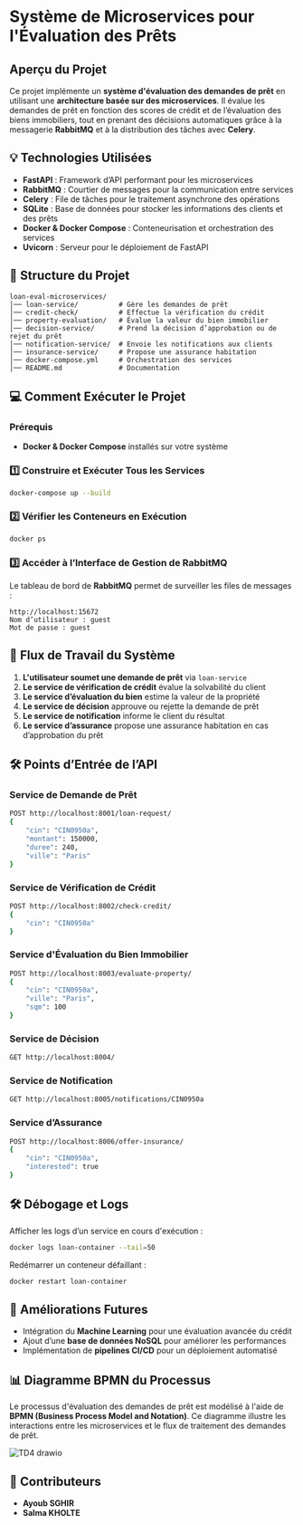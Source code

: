 # Système de Microservices pour l'Évaluation des Prêts

## Aperçu du Projet
Ce projet implémente un **système d'évaluation des demandes de prêt** en utilisant une **architecture basée sur des microservices**. Il évalue les demandes de prêt en fonction des scores de crédit et de l’évaluation des biens immobiliers, tout en prenant des décisions automatiques grâce à la messagerie **RabbitMQ** et à la distribution des tâches avec **Celery**.

## 💡 Technologies Utilisées
- **FastAPI** : Framework d’API performant pour les microservices
- **RabbitMQ** : Courtier de messages pour la communication entre services
- **Celery** : File de tâches pour le traitement asynchrone des opérations
- **SQLite** : Base de données pour stocker les informations des clients et des prêts
- **Docker & Docker Compose** : Conteneurisation et orchestration des services
- **Uvicorn** : Serveur pour le déploiement de FastAPI

## 📂 Structure du Projet
```
loan-eval-microservices/
│── loan-service/          # Gère les demandes de prêt
│── credit-check/          # Effectue la vérification du crédit
│── property-evaluation/   # Évalue la valeur du bien immobilier
│── decision-service/      # Prend la décision d’approbation ou de rejet du prêt
│── notification-service/  # Envoie les notifications aux clients
│── insurance-service/     # Propose une assurance habitation
│── docker-compose.yml     # Orchestration des services
│── README.md              # Documentation
```

## 💻 Comment Exécuter le Projet
### Prérequis
- **Docker & Docker Compose** installés sur votre système

### 1️⃣ Construire et Exécuter Tous les Services
```bash
docker-compose up --build
```

### 2️⃣ Vérifier les Conteneurs en Exécution
```bash
docker ps
```

### 3️⃣ Accéder à l’Interface de Gestion de RabbitMQ
Le tableau de bord de **RabbitMQ** permet de surveiller les files de messages :
```
http://localhost:15672
Nom d’utilisateur : guest
Mot de passe : guest
```

## 🔄 Flux de Travail du Système
1. **L'utilisateur soumet une demande de prêt** via `loan-service`
2. **Le service de vérification de crédit** évalue la solvabilité du client
3. **Le service d’évaluation du bien** estime la valeur de la propriété
4. **Le service de décision** approuve ou rejette la demande de prêt
5. **Le service de notification** informe le client du résultat
6. **Le service d’assurance** propose une assurance habitation en cas d’approbation du prêt

## 🛠️ Points d’Entrée de l’API
### Service de Demande de Prêt
```bash
POST http://localhost:8001/loan-request/
{
    "cin": "CIN0950a",
    "montant": 150000,
    "duree": 240,
    "ville": "Paris"
}
```

### Service de Vérification de Crédit
```bash
POST http://localhost:8002/check-credit/
{
    "cin": "CIN0950a"
}
```

### Service d'Évaluation du Bien Immobilier
```bash
POST http://localhost:8003/evaluate-property/
{
    "cin": "CIN0950a",
    "ville": "Paris",
    "sqm": 100
}
```

### Service de Décision
```bash
GET http://localhost:8004/
```

### Service de Notification
```bash
GET http://localhost:8005/notifications/CIN0950a
```

### Service d’Assurance
```bash
POST http://localhost:8006/offer-insurance/
{
    "cin": "CIN0950a",
    "interested": true
}
```

## 🛠️ Débogage et Logs
Afficher les logs d’un service en cours d'exécution :
```bash
docker logs loan-container --tail=50
```
Redémarrer un conteneur défaillant :
```bash
docker restart loan-container
```

## 🚀 Améliorations Futures
- Intégration du **Machine Learning** pour une évaluation avancée du crédit
- Ajout d’une **base de données NoSQL** pour améliorer les performances
- Implémentation de **pipelines CI/CD** pour un déploiement automatisé

## 📊 Diagramme BPMN du Processus
Le processus d'évaluation des demandes de prêt est modélisé à l'aide de **BPMN (Business Process Model and Notation)**. Ce diagramme illustre les interactions entre les microservices et le flux de traitement des demandes de prêt.

![TD4 drawio](https://github.com/user-attachments/assets/a1762aa0-f001-4032-9cdd-9da7a6cce59d)



## 👥 Contributeurs
- **Ayoub SGHIR**  
- **Salma KHOLTE**

